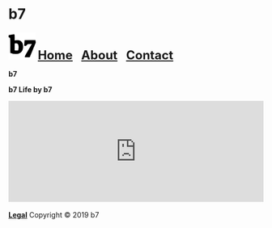 # b7
<img alt="b7" width="54" height="54" src="b7.svg"> <strong><font size="5"><a href="https://b7.github.io">Home</a> &nbsp; <a href="https://b7.github.io/about">About</a> &nbsp; <a href="https://b7.github.io/contact">Contact</a></font></strong>

**b7**

**b7 Life by b7**

<iframe width="100%" height="200" scrolling="no" frameborder="no" allow="autoplay" src="https://w.soundcloud.com/player/?url=https%3A//api.soundcloud.com/tracks/694718167&color=%23000fff&auto_play=true&hide_related=false&show_comments=true&show_user=true&show_reposts=false&show_teaser=true&visual=true"></iframe>

<strong><a href="https://b7.github.io/legal">Legal</a></strong> Copyright © 2019 b7
